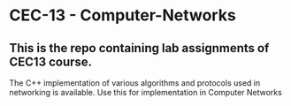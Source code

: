 # CEC-13 - Computer-Networks
## This is the repo containing lab assignments of CEC13 course.

The C++ implementation of various algorithms and protocols used in networking is available.
Use this for implementation in Computer Networks
